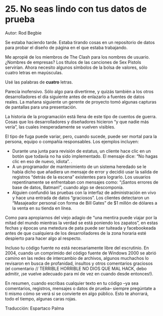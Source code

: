 # 25. No seas lindo con tus datos de prueba

Autor: Rod Begbie

Se estaba haciendo tarde. Estaba tirando cosas en un repositorio de datos para probar el diseño de página en el que estaba trabajando.

Me apropié de los miembros de The Clash para los nombres de usuario. ¿Nombres de empresas? Los títulos de las canciones de Sex Pistols servirían. Ahora necesito algunos símbolos de la bolsa de valores, sólo cuatro letras en mayúsculas.

Usé las palabras de **cuatro** letras.

Parecía inofensivo. Sólo algo para divertirme, y quizás también a los otros desarrolladores el día siguiente antes de enlazarlo a fuentes de datos reales. La mañana siguiente un gerente de proyecto tomó algunas capturas de pantallas para una presentación.

La historia de la programación está llena de este tipo de cuentos de guerra. Cosas que los desarrolladores y diseñadores hicieron “y que nadie más vería”, las cuales inesperadamente se vuelven visibles.

El tipo de fuga puede variar, pero, cuando sucede, puede ser mortal para la persona, equipo o compañía responsables. Los ejemplos incluyen:

- Durante una junta para revisión de estatus, un cliente hace clic en un botón que todavía no ha sido implementado. El mensaje dice: “No hagas clic en eso de nuevo, idiota”. .
- A un programador de mantenimiento de un sistema heredado se le había dicho que añadiera un mensaje de error y decidió usar la salida de registros “detrás de la escena” existentes para lograrlo. Los usuarios repentinamente se enfrentaban con mensajes como: “¡Santos errores de base de datos, Batman!”, cuando algo se descomponía.
- Alguien confundió las pruebas con la interfaz de administración en vivo y hace una entrada de datos “graciosos”. Los clientes detectaron un “Masajeador personal con forma de Bill Gates” de $1 millón de dólares a la venta en su tienda en línea.

Como para apropiarnos del viejo adagio de “una mentira puede viajar por la mitad del mundo mientras la verdad se está poniendo los zapatos”, en estas fechas y épocas una metedura de pata puede ser tuiteada y facebookeada antes de que cualquiera de los desarrolladores de la zona horaria esté despierto para hacer algo al respecto.

Incluso tu código fuente no está necesariamente libre del escrutinio. En 2004, cuando un comprimido del código fuente de Windows 2000 se abrió camino en las redes de intercambio de archivos, algunos muchachos lo revisaron en busca de profanidad, insultos y otros comentarios graciosos (el comentario // TERRIBLE HORRIBLE NO DIOS QUE MAL HACK, debo admitir, ¡se vuelve adecuado para mí de vez en cuando desde entonces!).

En resumen, cuando escribas cualquier texto en tu código –ya sea comentarios, registros, mensajes o datos de prueba– siempre pregúntate a ti mismo cómo se verá si se convierte en algo público. Esto te ahorrará, todo el tiempo, algunas caras rojas.

Traducción: Espartaco Palma
